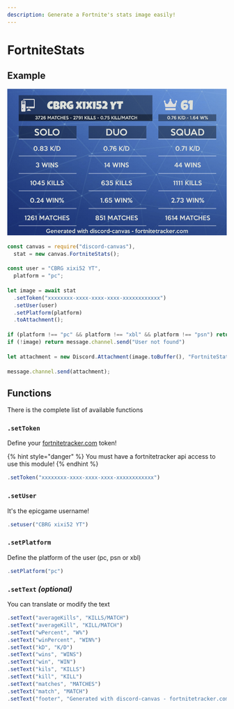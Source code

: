 ```yaml
---
description: Generate a Fortnite's stats image easily!
---
```


# FortniteStats

## Example

![Here is an example of Fortnite&apos;s stats:](../.gitbook/assets/stat.png)

```javascript
const canvas = require("discord-canvas"),
  stat = new canvas.FortniteStats();
  
const user = "CBRG xixi52 YT",
  platform = "pc";
  
let image = await stat
  .setToken("xxxxxxxx-xxxx-xxxx-xxxx-xxxxxxxxxxxx")
  .setUser(user)
  .setPlatform(platform)
  .toAttachment();

if (platform !== "pc" && platform !== "xbl" && platform !== "psn") return message.channel.send("Please enter a valid platform")
if (!image) return message.channel.send("User not found")

let attachment = new Discord.Attachment(image.toBuffer(), "FortniteStats.png");

message.channel.send(attachment);
```

## Functions

There is the complete list of available functions

### `.setToken`

Define your [fortnitetracker.com](https://fortnitetracker.com/site-api) token!

{% hint style="danger" %}
 You must have a fortnitetracker api access to use this module! 
{% endhint %}

```javascript
.setToken("xxxxxxxx-xxxx-xxxx-xxxx-xxxxxxxxxxxx")
```

### `.setUser`

It's the epicgame username!

```javascript
.setuser("CBRG xixi52 YT")
```

### `.setPlatform`

Define the platform of the user \(pc, psn or xbl\)

```javascript
.setPlatform("pc")
```

### `.setText` _\(optional\)_

You can translate or modify the text

```javascript
.setText("averageKills", "KILLS/MATCH")
.setText("averageKill", "KILL/MATCH")
.setText("wPercent", "W%")
.setText("winPercent", "WIN%")
.setText("kD", "K/D")
.setText("wins", "WINS")
.setText("win", "WIN")
.setText("kils", "KILLS")
.setText("kill", "KILL")
.setText("matches", "MATCHES")
.setText("match", "MATCH")
.setText("footer", "Generated with discord-canvas - fortnitetracker.com")
```

